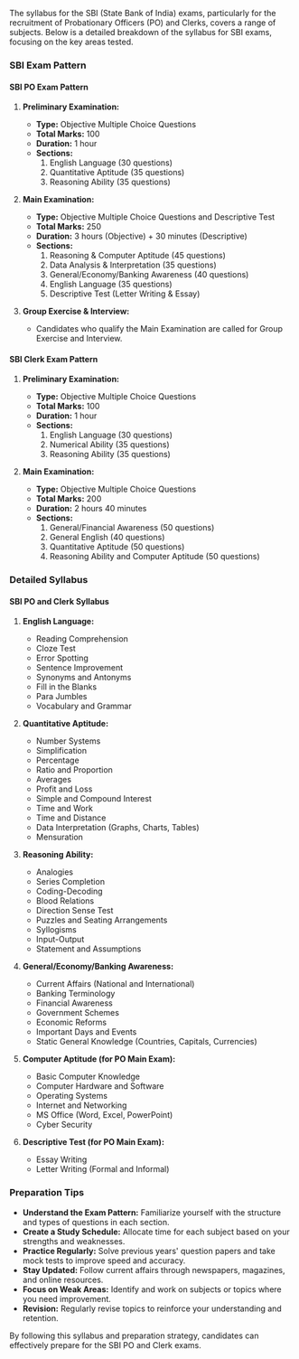 The syllabus for the SBI (State Bank of India) exams, particularly for the recruitment of Probationary Officers (PO) and Clerks, covers a range of subjects. Below is a detailed breakdown of the syllabus for SBI exams, focusing on the key areas tested.

### SBI Exam Pattern

#### SBI PO Exam Pattern

1. **Preliminary Examination:**
   - **Type:** Objective Multiple Choice Questions
   - **Total Marks:** 100
   - **Duration:** 1 hour
   - **Sections:**
     1. English Language (30 questions)
     2. Quantitative Aptitude (35 questions)
     3. Reasoning Ability (35 questions)

2. **Main Examination:**
   - **Type:** Objective Multiple Choice Questions and Descriptive Test
   - **Total Marks:** 250
   - **Duration:** 3 hours (Objective) + 30 minutes (Descriptive)
   - **Sections:**
     1. Reasoning & Computer Aptitude (45 questions)
     2. Data Analysis & Interpretation (35 questions)
     3. General/Economy/Banking Awareness (40 questions)
     4. English Language (35 questions)
     5. Descriptive Test (Letter Writing & Essay)

3. **Group Exercise & Interview:**
   - Candidates who qualify the Main Examination are called for Group Exercise and Interview.

#### SBI Clerk Exam Pattern

1. **Preliminary Examination:**
   - **Type:** Objective Multiple Choice Questions
   - **Total Marks:** 100
   - **Duration:** 1 hour
   - **Sections:**
     1. English Language (30 questions)
     2. Numerical Ability (35 questions)
     3. Reasoning Ability (35 questions)

2. **Main Examination:**
   - **Type:** Objective Multiple Choice Questions
   - **Total Marks:** 200
   - **Duration:** 2 hours 40 minutes
   - **Sections:**
     1. General/Financial Awareness (50 questions)
     2. General English (40 questions)
     3. Quantitative Aptitude (50 questions)
     4. Reasoning Ability and Computer Aptitude (50 questions)

### Detailed Syllabus

#### SBI PO and Clerk Syllabus

1. **English Language:**
   - Reading Comprehension
   - Cloze Test
   - Error Spotting
   - Sentence Improvement
   - Synonyms and Antonyms
   - Fill in the Blanks
   - Para Jumbles
   - Vocabulary and Grammar

2. **Quantitative Aptitude:**
   - Number Systems
   - Simplification
   - Percentage
   - Ratio and Proportion
   - Averages
   - Profit and Loss
   - Simple and Compound Interest
   - Time and Work
   - Time and Distance
   - Data Interpretation (Graphs, Charts, Tables)
   - Mensuration

3. **Reasoning Ability:**
   - Analogies
   - Series Completion
   - Coding-Decoding
   - Blood Relations
   - Direction Sense Test
   - Puzzles and Seating Arrangements
   - Syllogisms
   - Input-Output
   - Statement and Assumptions

4. **General/Economy/Banking Awareness:**
   - Current Affairs (National and International)
   - Banking Terminology
   - Financial Awareness
   - Government Schemes
   - Economic Reforms
   - Important Days and Events
   - Static General Knowledge (Countries, Capitals, Currencies)

5. **Computer Aptitude (for PO Main Exam):**
   - Basic Computer Knowledge
   - Computer Hardware and Software
   - Operating Systems
   - Internet and Networking
   - MS Office (Word, Excel, PowerPoint)
   - Cyber Security

6. **Descriptive Test (for PO Main Exam):**
   - Essay Writing
   - Letter Writing (Formal and Informal)

### Preparation Tips

- **Understand the Exam Pattern:** Familiarize yourself with the structure and types of questions in each section.
- **Create a Study Schedule:** Allocate time for each subject based on your strengths and weaknesses.
- **Practice Regularly:** Solve previous years' question papers and take mock tests to improve speed and accuracy.
- **Stay Updated:** Follow current affairs through newspapers, magazines, and online resources.
- **Focus on Weak Areas:** Identify and work on subjects or topics where you need improvement.
- **Revision:** Regularly revise topics to reinforce your understanding and retention.

By following this syllabus and preparation strategy, candidates can effectively prepare for the SBI PO and Clerk exams.

